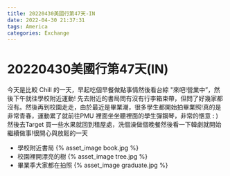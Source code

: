 ```yaml
---
title: 20220430美國行第47天-IN
date: 2022-04-30 21:37:31
tags: America
categories: Exchange
---
```

# 20220430美國行第47天(IN)

今天是比較 Chill 的一天，早起吃個早餐做點事情然後看台綜 "來吧!營業中”，然後下午就往學校附近運動! 先去附近的書局問有沒有行李箱束帶，但問了好幾家都沒有。然後再到校園走走，由於最近是畢業潮，很多學生都開始拍畢業照!真的是非常青春，運動累了就前往PMU 裡面坐坐聽裡面的學生彈鋼琴，非常的愜意 : ) 然後去Target 買一些水果就回到租屋處，洗個澡做個晚餐然後看一下韓劇就開始繼續做事!很開心與放鬆的一天

- 學校附近書局
 {% asset_image book.jpg %}
- 校園裡開漂亮的樹
 {% asset_image tree.jpg %}
- 畢業季大家都在拍照
 {% asset_image graduate.jpg %}
